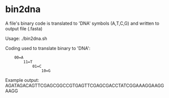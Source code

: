 # bin2dna
 A file's binary code is translated to 'DNA' symbols (A,T,C,G) and written to output file (.fasta)

Usage: 
./bin2dna.sh <filename>

Coding used to translate binary to 'DNA':

        00=A
            11=T
                01=C
                    10=G

Example output:
AGATAGACAGTTCGAGCGGCCGTGAGTTCGAGCGACCTATCGGAAAGGAAGGAAGG
